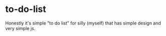 # to-do-list
Honestly it's simple "to do list" for silly (myself) that has simple design and very simple js.
